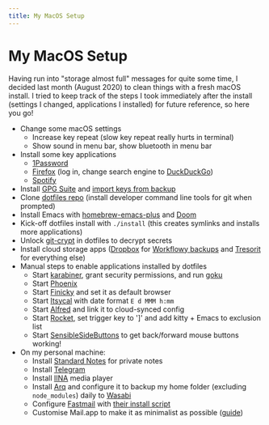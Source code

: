 ```yaml
---
title: My MacOS Setup
---
```


# My MacOS Setup

Having run into "storage almost full" messages for quite some time, I decided
last month (August 2020) to clean things with a fresh macOS install. I tried to
keep track of the steps I took immediately after the install (settings I
changed, applications I installed) for future reference, so here you go!

* Change some macOS settings
  * Increase key repeat (slow key repeat really hurts in terminal)
  * Show sound in menu bar, show bluetooth in menu bar
* Install some key applications
  * [1Password](https://1password.com)
  * [Firefox](https://www.mozilla.org/en-US/firefox/new/) (log in, change search
    engine to [DuckDuckGo](https://duckduckgo.com))
  * [Spotify](https://www.spotify.com/)
* Install [GPG Suite](https://gpgtools.org) and [import keys from
  backup](https://msol.io/blog/tech/back-up-your-pgp-keys-with-gpg/)
* Clone [dotfiles repo](https://git.sr.ht/~idmyn/dotfiles) (install developer
  command line tools for git when prompted)
* Install Emacs with
  [homebrew-emacs-plus](https://github.com/d12frosted/homebrew-emacs-plus) and
  [Doom](https://github.com/hlissner/doom-emacs)
* Kick-off dotfiles install with `./install` (this creates symlinks and installs
  more applications)
* Unlock [git-crypt](https://www.agwa.name/projects/git-crypt/) in dotfiles to
  decrypt secrets
* Install cloud storage apps ([Dropbox](https://www.dropbox.com/en_GB/) for
  [Workflowy backups](https://workflowy.zendesk.com/hc/en-us/community/posts/360037130311/comments/360010185651)
  and [Tresorit](https://tresorit.com) for everything else)
* Manual steps to enable applications installed by dotfiles
  * Start [karabiner](https://karabiner-elements.pqrs.org/), grant security
    permissions, and run [goku](https://github.com/yqrashawn/GokuRakuJoudo)
  * Start [Phoenix](https://github.com/kasper/phoenix)
  * Start [Finicky](https://github.com/johnste/finicky) and set it as default
    browser
  * Start [Itsycal](https://www.mowglii.com/itsycal/) with date format `E d MMM
    h:mm`
  * Start [Alfred](https://www.alfredapp.com/) and link it to cloud-synced
    config
  * Start [Rocket](https://matthewpalmer.net/rocket/), set trigger key to ']'
  and add kitty + Emacs to exclusion list
  * Start [SensibleSideButtons](https://sensible-side-buttons.archagon.net) to
    get back/forward mouse buttons working!
* On my personal machine:
  * Install [Standard Notes](https://standardnotes.org) for private notes
  * Install [Telegram](https://telegram.org)
  * Install [IINA](https://iina.io) media player
  * Install [Arq](https://www.arqbackup.com) and configure it to backup my home
    folder (excluding `node_modules`) daily to [Wasabi](https://wasabi.com)
  * Configure [Fastmail](https://www.fastmail.com/) with [their install
    script](https://www.fastmail.com/help/clients/mac.html)
  * Customise Mail.app to make it as minimalist as possible
    ([guide](https://manuelmoreale.com/emails))
